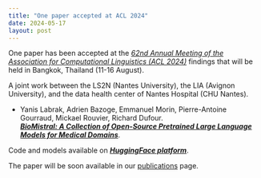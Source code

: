 ```yaml
---
title: "One paper accepted at ACL 2024"
date: 2024-05-17
layout: post
---
```


One paper has been accepted at the *[62nd Annual Meeting of the Association for Computational Linguistics (ACL 2024)](https://2024.aclweb.org)* findings that will be held in Bangkok, Thailand (11-16 August).

A joint work between the LS2N (Nantes University), the LIA (Avignon University), and the data health center of Nantes Hospital (CHU Nantes).

- Yanis Labrak, Adrien Bazoge, Emmanuel Morin, Pierre-Antoine Gourraud, Mickael Rouvier, Richard Dufour.<br />
*[**BioMistral: A Collection of Open-Source Pretrained Large Language Models for Medical Domains**](https://arxiv.org/abs/2402.10373)*.

Code and models available on *[**HuggingFace platform**](https://huggingface.co/BioMistral)*.

The paper will be soon available in our [publications](/publications.html) page.
